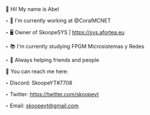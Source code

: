 👋 Hi! My name is Abel

‣ 🔧 I'm currently working at @CoralMCNET

‣ 🖥 Owner of SkoopeSYS | https://sys.afortea.eu

‣ 📚 I'm currently studying FPGM Microsistemas y Redes

‣ 🤝 Always helping friends and people

📩 You can reach me here:

‣ Discord: SkoopeYT#7708

‣ Twitter: https://twitter.com/skoopeyt

‣ Email: skoopeyt@gmail.com
